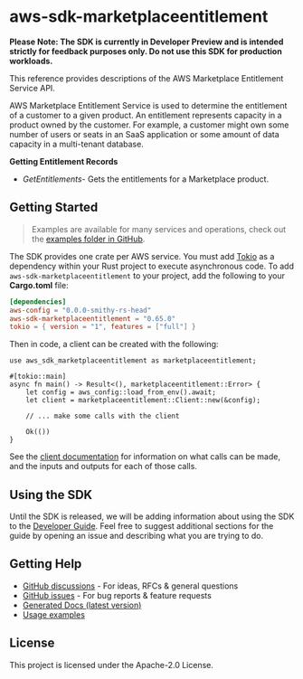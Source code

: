 # aws-sdk-marketplaceentitlement

**Please Note: The SDK is currently in Developer Preview and is intended strictly for
feedback purposes only. Do not use this SDK for production workloads.**

This reference provides descriptions of the AWS Marketplace Entitlement Service API.

AWS Marketplace Entitlement Service is used to determine the entitlement of a customer to a given product. An entitlement represents capacity in a product owned by the customer. For example, a customer might own some number of users or seats in an SaaS application or some amount of data capacity in a multi-tenant database.

__Getting Entitlement Records__
  - _GetEntitlements_- Gets the entitlements for a Marketplace product.

## Getting Started

> Examples are available for many services and operations, check out the
> [examples folder in GitHub](https://github.com/awslabs/aws-sdk-rust/tree/main/examples).

The SDK provides one crate per AWS service. You must add [Tokio](https://crates.io/crates/tokio)
as a dependency within your Rust project to execute asynchronous code. To add `aws-sdk-marketplaceentitlement` to
your project, add the following to your **Cargo.toml** file:

```toml
[dependencies]
aws-config = "0.0.0-smithy-rs-head"
aws-sdk-marketplaceentitlement = "0.65.0"
tokio = { version = "1", features = ["full"] }
```

Then in code, a client can be created with the following:

```rust,no_run
use aws_sdk_marketplaceentitlement as marketplaceentitlement;

#[tokio::main]
async fn main() -> Result<(), marketplaceentitlement::Error> {
    let config = aws_config::load_from_env().await;
    let client = marketplaceentitlement::Client::new(&config);

    // ... make some calls with the client

    Ok(())
}
```

See the [client documentation](https://docs.rs/aws-sdk-marketplaceentitlement/latest/aws_sdk_marketplaceentitlement/client/struct.Client.html)
for information on what calls can be made, and the inputs and outputs for each of those calls.

## Using the SDK

Until the SDK is released, we will be adding information about using the SDK to the
[Developer Guide](https://docs.aws.amazon.com/sdk-for-rust/latest/dg/welcome.html). Feel free to suggest
additional sections for the guide by opening an issue and describing what you are trying to do.

## Getting Help

* [GitHub discussions](https://github.com/awslabs/aws-sdk-rust/discussions) - For ideas, RFCs & general questions
* [GitHub issues](https://github.com/awslabs/aws-sdk-rust/issues/new/choose) - For bug reports & feature requests
* [Generated Docs (latest version)](https://awslabs.github.io/aws-sdk-rust/)
* [Usage examples](https://github.com/awslabs/aws-sdk-rust/tree/main/examples)

## License

This project is licensed under the Apache-2.0 License.

